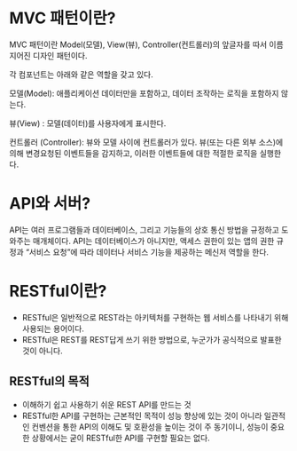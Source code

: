 # MVC 패턴이란?
MVC 패턴이란 Model(모델), View(뷰), Controller(컨트롤러)의 앞글자를 따서 이름지어진 디자인 패턴이다.

각 컴포넌트는 아래와 같은 역할을 갖고 있다.



모델(Model):
애플리케이션 데이터만을 포함하고, 데이터 조작하는 로직을 포함하지 않는다.

뷰(View) :
모델(데이터)를 사용자에게 표시한다.

컨트롤러 (Controller):
뷰와 모델 사이에 컨트롤러가 있다.
뷰(또는 다른 외부 소스)에 의해 변경요청된 이벤트들을 감지하고,
이러한 이벤트들에 대한 적절한 로직을 실행한다.

# API와 서버?
API는 여러 프로그램들과 데이터베이스, 그리고 기능들의 상호 통신 방법을 규정하고 도와주는 매개체이다. API는 데이터베이스가 아니지만, 액세스 권한이 있는 앱의 권한 규정과 “서비스 요청”에 따라 데이터나 서비스 기능을 제공하는 메신저 역할을 한다.

# RESTful이란?
- RESTful은 일반적으로 REST라는 아키텍처를 구현하는 웹 서비스를 나타내기 위해 사용되는 용어이다.
- RESTful은 REST를 REST답게 쓰기 위한 방법으로, 누군가가 공식적으로 발표한 것이 아니다.
## RESTful의 목적
- 이해하기 쉽고 사용하기 쉬운 REST API를 만드는 것
- RESTful한 API를 구현하는 근본적인 목적이 성능 향상에 있는 것이 아니라 일관적인 컨벤션을 통한 API의 이해도 및 호환성을 높이는 것이 주 동기이니, 성능이 중요한 상황에서는 굳이 RESTful한 API를 구현할 필요는 없다.
